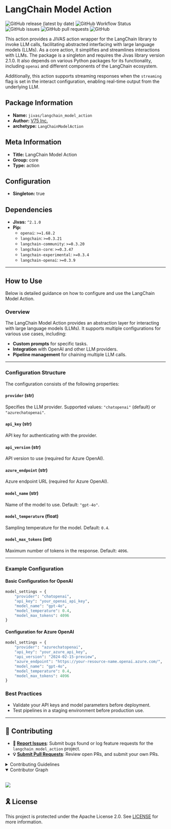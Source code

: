 # LangChain Model Action

![GitHub release (latest by date)](https://img.shields.io/github/v/release/TrueSelph/langchain_model_action)
![GitHub Workflow Status](https://img.shields.io/github/actions/workflow/status/TrueSelph/langchain_model_action/test-langchain_model_action.yaml)
![GitHub issues](https://img.shields.io/github/issues/TrueSelph/langchain_model_action)
![GitHub pull requests](https://img.shields.io/github/issues-pr/TrueSelph/langchain_model_action)
![GitHub](https://img.shields.io/github/license/TrueSelph/langchain_model_action)

This action provides a JIVAS action wrapper for the LangChain library to invoke LLM calls, facilitating abstracted interfacing with large language models (LLMs). As a core action, it simplifies and streamlines interactions with LLMs. The package is a singleton and requires the Jivas library version 2.1.0. It also depends on various Python packages for its functionality, including `openai` and different components of the LangChain ecosystem.

Additionally, this action supports streaming responses when the `streaming` flag is set in the interact configuration, enabling real-time output from the underlying LLM.

## Package Information

- **Name:** `jivas/langchain_model_action`
- **Author:** [V75 Inc.](https://v75inc.com/)
- **archetype:** `LangChainModelAction`

## Meta Information

- **Title:** LangChain Model Action
- **Group:** core
- **Type:** action

## Configuration

- **Singleton:** true

## Dependencies

- **Jivas:** `^2.1.0`
- **Pip:**
  - `openai`: `>=1.68.2`
  - `langchain`: `>=0.3.21`
  - `langchain-community`: `>=0.3.20`
  - `langchain-core`: `>=0.3.47`
  - `langchain-experimental`: `>=0.3.4`
  - `langchain-openai`: `>=0.3.9`

---

## How to Use

Below is detailed guidance on how to configure and use the LangChain Model Action.

### Overview

The LangChain Model Action provides an abstraction layer for interacting with large language models (LLMs). It supports multiple configurations for various use cases, including:

- **Custom prompts** for specific tasks.
- **Integration** with OpenAI and other LLM providers.
- **Pipeline management** for chaining multiple LLM calls.

---

### Configuration Structure

The configuration consists of the following properties:

#### `provider` (str)
Specifies the LLM provider. Supported values: `"chatopenai"` (default) or `"azurechatopenai"`.

#### `api_key` (str)
API key for authenticating with the provider.

#### `api_version` (str)
API version to use (required for Azure OpenAI).

#### `azure_endpoint` (str)
Azure endpoint URL (required for Azure OpenAI).

#### `model_name` (str)
Name of the model to use. Default: `"gpt-4o"`.

#### `model_temperature` (float)
Sampling temperature for the model. Default: `0.4`.

#### `model_max_tokens` (int)
Maximum number of tokens in the response. Default: `4096`.

---

### Example Configuration

#### Basic Configuration for OpenAI

```python
model_settings = {
    "provider": "chatopenai",
    "api_key": "your_openai_api_key",
    "model_name": "gpt-4o",
    "model_temperature": 0.4,
    "model_max_tokens": 4096
}
```

#### Configuration for Azure OpenAI

```python
model_settings = {
    "provider": "azurechatopenai",
    "api_key": "your_azure_api_key",
    "api_version": "2024-02-15-preview",
    "azure_endpoint": "https://your-resource-name.openai.azure.com/",
    "model_name": "gpt-4o",
    "model_temperature": 0.4,
    "model_max_tokens": 4096
}
```

### Best Practices
- Validate your API keys and model parameters before deployment.
- Test pipelines in a staging environment before production use.

---

## 🔰 Contributing

- **🐛 [Report Issues](https://github.com/TrueSelph/langchain_model_action/issues)**: Submit bugs found or log feature requests for the `langchain_model_action` project.
- **💡 [Submit Pull Requests](https://github.com/TrueSelph/langchain_model_action/blob/main/CONTRIBUTING.md)**: Review open PRs, and submit your own PRs.

<details closed>
<summary>Contributing Guidelines</summary>

1. **Fork the Repository**: Start by forking the project repository to your GitHub account.
2. **Clone Locally**: Clone the forked repository to your local machine using a git client.
   ```sh
   git clone https://github.com/TrueSelph/langchain_model_action
   ```
3. **Create a New Branch**: Always work on a new branch, giving it a descriptive name.
   ```sh
   git checkout -b new-feature-x
   ```
4. **Make Your Changes**: Develop and test your changes locally.
5. **Commit Your Changes**: Commit with a clear message describing your updates.
   ```sh
   git commit -m 'Implemented new feature x.'
   ```
6. **Push to GitHub**: Push the changes to your forked repository.
   ```sh
   git push origin new-feature-x
   ```
7. **Submit a Pull Request**: Create a PR against the original project repository. Clearly describe the changes and their motivations.
8. **Review**: Once your PR is reviewed and approved, it will be merged into the main branch. Congratulations on your contribution!
</details>

<details open>
<summary>Contributor Graph</summary>
<br>
<p align="left">
    <a href="https://github.com/TrueSelph/langchain_model_action/graphs/contributors">
        <img src="https://contrib.rocks/image?repo=TrueSelph/langchain_model_action" />
   </a>
</p>
</details>

## 🎗 License

This project is protected under the Apache License 2.0. See [LICENSE](../LICENSE) for more information.